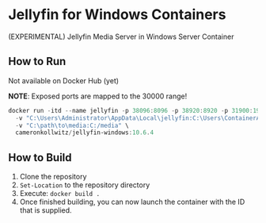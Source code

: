 # Jellyfin for Windows Containers

(EXPERIMENTAL) Jellyfin Media Server in Windows Server Container

## How to Run

Not available on Docker Hub (yet)

**NOTE**: Exposed ports are mapped to the 30000 range!

```PowerShell
docker run -itd --name jellyfin -p 38096:8096 -p 38920:8920 -p 31900:1900 \
  -v "C:\Users\Administrator\AppData\Local\jellyfin:C:\Users\ContainerAdministrator\AppData\Local\jellyfin" \
  -v "C:\path\to\media:C:/media" \
  cameronkollwitz/jellyfin-windows:10.6.4
```

## How to Build

1. Clone the repository
2. `Set-Location` to the repository directory
3. Execute: `docker build .`
4. Once finished building, you can now launch the container with the ID that is supplied.

